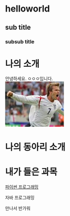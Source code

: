 # helloworld
## sub title
### subsub title

# 나의 소개
안녕하세요. ㅇㅇㅇ입니다.<br>
<img src="1.jpg"/><br>

# 나의 동아리 소개

# 내가 들은 과목
[파이썬 프로그래밍](http://www.python.org)

자바 프로그래밍

만나서 반가워
